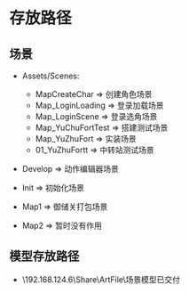 # 存放路径
## 场景
- Assets/Scenes:  
  - MapCreateChar => 创建角色场景
  - Map_LoginLoading => 登录加载场景
  - Map_LoginScene => 登录选角场景
  - Map_YuChuFortTest => 搭建测试场景
  - Map_YuZhuFort => 实装场景
  - 01_YuZhuFortt => 中转站测试场景

- Develop => 动作编辑器场景

- Init => 初始化场景

- Map1 => 御储关打包场景

- Map2 => 暂时没有作用
## 模型存放路径
- \\192.168.124.6\Share\ArtFile\场景模型已交付